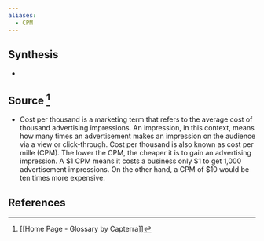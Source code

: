 ```yaml
---
aliases:
  - CPM
---
```

## Synthesis
- 
## Source [^1]
- Cost per thousand is a marketing term that refers to the average cost of thousand advertising impressions. An impression, in this context, means how many times an advertisement makes an impression on the audience via a view or click-through. Cost per thousand is also known as cost per mille (CPM). The lower the CPM, the cheaper it is to gain an advertising impression. A $1 CPM means it costs a business only $1 to get 1,000 advertisement impressions. On the other hand, a CPM of $10 would be ten times more expensive.
## References

[^1]: [[Home Page - Glossary by Capterra]]